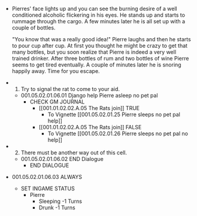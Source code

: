 - Pierres' face lights up and you can see the burning desire of a well conditioned alcoholic flickering in his eyes. He stands up and starts to rummage through the cargo. A few minutes later he is all set up with a couple of bottles.
  
  "You know that was a really good idea!" Pierre laughs and then he starts to pour cup after cup. At first you thought he might be crazy to get that many bottles, but you soon realize that Pierre is indeed a very well trained drinker. After three bottles of rum and two bottles of wine Pierre seems to get tired eventually. A couple of minutes later he is snoring happily away. Time for you escape.
- 1. Try to signal the rat to come to your aid.
	- 001.05.02.01.06.01 Django help Pierre asleep no pet pal
		- CHECK GM JOURNAL
			- [[001.01.02.02.A.05 The Rats join]] TRUE
				- To Vignette [[001.05.02.01.25 Pierre sleeps no pet pal help]]
			- [[001.01.02.02.A.05 The Rats join]] FALSE
				- To Vignette [[001.05.02.01.26 Pierre sleeps no pet pal no help]]
- 2. There must be another way out of this cell.
	- 001.05.02.01.06.02 END Dialogue
		- END DIALOGUE
- 001.05.02.01.06.03 ALWAYS
	- SET INGAME STATUS
		- Pierre
			- Sleeping -1 Turns
			- Drunk -1 Turns